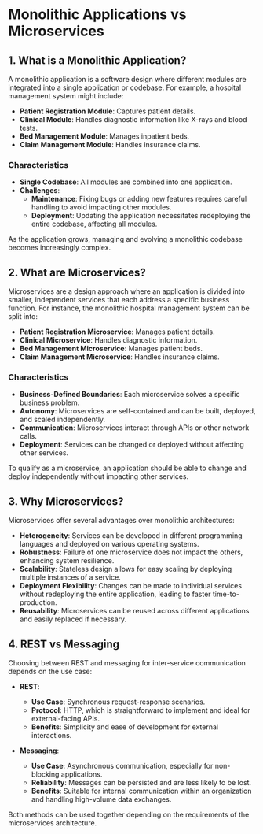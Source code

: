 # Monolithic Applications vs Microservices

## 1. What is a Monolithic Application?

A monolithic application is a software design where different modules are integrated into a single application or codebase. For example, a hospital management system might include:

- **Patient Registration Module**: Captures patient details.
- **Clinical Module**: Handles diagnostic information like X-rays and blood tests.
- **Bed Management Module**: Manages inpatient beds.
- **Claim Management Module**: Handles insurance claims.

### Characteristics

- **Single Codebase**: All modules are combined into one application.
- **Challenges**:
  - **Maintenance**: Fixing bugs or adding new features requires careful handling to avoid impacting other modules.
  - **Deployment**: Updating the application necessitates redeploying the entire codebase, affecting all modules.

As the application grows, managing and evolving a monolithic codebase becomes increasingly complex.

## 2. What are Microservices?

Microservices are a design approach where an application is divided into smaller, independent services that each address a specific business function. For instance, the monolithic hospital management system can be split into:

- **Patient Registration Microservice**: Manages patient details.
- **Clinical Microservice**: Handles diagnostic information.
- **Bed Management Microservice**: Manages patient beds.
- **Claim Management Microservice**: Handles insurance claims.

### Characteristics

- **Business-Defined Boundaries**: Each microservice solves a specific business problem.
- **Autonomy**: Microservices are self-contained and can be built, deployed, and scaled independently.
- **Communication**: Microservices interact through APIs or other network calls.
- **Deployment**: Services can be changed or deployed without affecting other services.

To qualify as a microservice, an application should be able to change and deploy independently without impacting other services.

## 3. Why Microservices?

Microservices offer several advantages over monolithic architectures:

- **Heterogeneity**: Services can be developed in different programming languages and deployed on various operating systems.
- **Robustness**: Failure of one microservice does not impact the others, enhancing system resilience.
- **Scalability**: Stateless design allows for easy scaling by deploying multiple instances of a service.
- **Deployment Flexibility**: Changes can be made to individual services without redeploying the entire application, leading to faster time-to-production.
- **Reusability**: Microservices can be reused across different applications and easily replaced if necessary.

## 4. REST vs Messaging

Choosing between REST and messaging for inter-service communication depends on the use case:

- **REST**:

  - **Use Case**: Synchronous request-response scenarios.
  - **Protocol**: HTTP, which is straightforward to implement and ideal for external-facing APIs.
  - **Benefits**: Simplicity and ease of development for external interactions.

- **Messaging**:
  - **Use Case**: Asynchronous communication, especially for non-blocking applications.
  - **Reliability**: Messages can be persisted and are less likely to be lost.
  - **Benefits**: Suitable for internal communication within an organization and handling high-volume data exchanges.

Both methods can be used together depending on the requirements of the microservices architecture.
